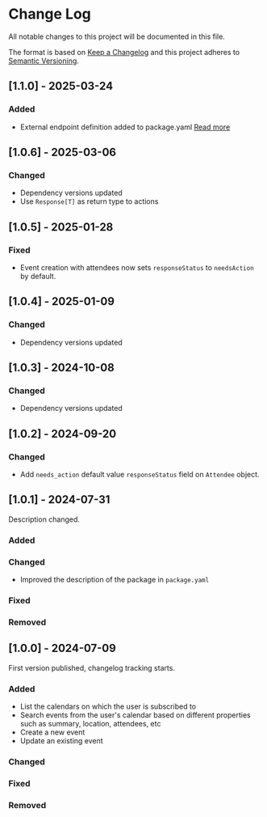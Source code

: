 # Change Log

All notable changes to this project will be documented in this file.

The format is based on [Keep a Changelog](https://keepachangelog.com/)
and this project adheres to [Semantic Versioning](https://semver.org/).

## [1.1.0] - 2025-03-24

### Added

- External endpoint definition added to package.yaml [Read more](https://sema4.ai/docs/team-edition/marketplace/snowflake-admin#managing-external-access)

## [1.0.6] - 2025-03-06

### Changed

- Dependency versions updated
- Use `Response[T]` as return type to actions

## [1.0.5] - 2025-01-28

### Fixed

- Event creation with attendees now sets `responseStatus` to `needsAction` by default.

## [1.0.4] - 2025-01-09

### Changed

- Dependency versions updated

## [1.0.3] - 2024-10-08

### Changed

- Dependency versions updated

## [1.0.2] - 2024-09-20

### Changed

- Add `needs_action` default value `responseStatus` field on `Attendee` object.

## [1.0.1] - 2024-07-31

Description changed.

### Added

### Changed

- Improved the description of the package in `package.yaml`

### Fixed

### Removed

## [1.0.0] - 2024-07-09

First version published, changelog tracking starts.

### Added

- List the calendars on which the user is subscribed to
- Search events from the user's calendar based on different properties such as summary, location, attendees, etc
- Create a new event
- Update an existing event

### Changed

### Fixed

### Removed
